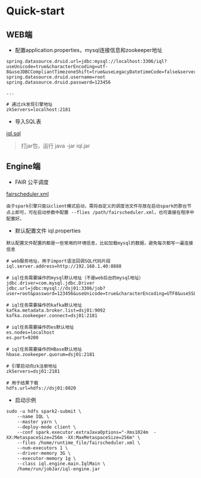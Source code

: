 
# Quick-start
## WEB端
- 配置application.properties，mysql连接信息和zookeeper地址
```
spring.datasource.druid.url=jdbc:mysql://localhost:3306/iql?useUnicode=true&characterEncoding=utf-8&useJDBCCompliantTimezoneShift=true&useLegacyDatetimeCode=false&serverTimezone=UTC
spring.datasource.druid.username=root
spring.datasource.druid.password=123456

...

# 通过zk发现引擎地址
zkServers=localhost:2181
```

- 导入SQL表

[iql.sql](https://github.com/teeyog/IQL/blob/master/docs/file/iql.sql)

> 打jar包，运行 java -jar iql.jar
 
## Engine端

- FAIR 公平调度

[fairscheduler.xml](https://github.com/teeyog/IQL/blob/master/docs/file/fairscheduler.xml)
``` 
由于spark引擎只能以client模式启动，需将自定义的调度池文件存放在启动spark的那台节点上即可，可在启动参数中配置 --flies /path/fairscheduler.xml，也可直接在程序中配置好。
```

- 默认配置文件 iql.properties

``` 
默认配置文件配置的都是一些常用的环境信息，比如加载mysql的数据，避免每次都写一遍连接信息

# web服务地址，用于import语法回调SQL代码片段 
iql.server.address=http://192.168.1.40:8888

# iql任务需要操作的mysql默认地址（不是web后台的mysql地址）
jdbc.driver=com.mysql.jdbc.Driver
jdbc.url=jdbc:mysql://dsj01:3306/job?user=root&password=123456&useUnicode=true&characterEncoding=UTF8&useSSL=false

# iql任务需要操作的kafka默认地址
kafka.metadata.broker.list=dsj01:9092
kafka.zookeeper.connect=dsj01:2181

# iql任务需要操作的es默认地址
es.nodes=localhost
es.port=9200

# iql任务需要操作的HBase默认地址
hbase.zookeeper.quorum=dsj01:2181

# 引擎启动向zk注册地址
zkServers=dsj01:2181

# 用于结果下载
hdfs.url=hdfs://dsj01:8020
```

- 启动示例

```
sudo -u hdfs spark2-submit \
	--name IQL \
	--master yarn \
	--deploy-mode client \
	--conf spark.executor.extraJavaOptions="-Xms1024m  -XX:MetaspaceSize=256m -XX:MaxMetaspaceSize=256m" \
	--files /home/runtime_file/fairscheduler.xml \
	--num-executors 1 \
	--driver-memory 3G \ 
	--executor-memory 1g \   
	--class iql.engine.main.IqlMain \
	/home/run/jobJar/iql-engine.jar
```
